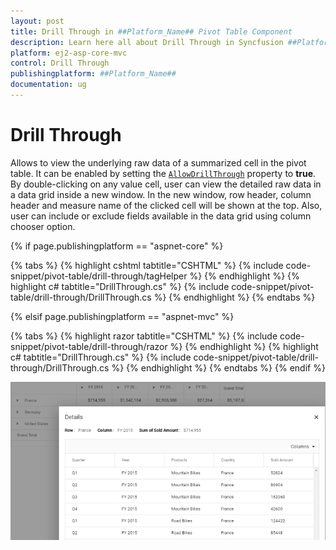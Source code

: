 ```yaml
---
layout: post
title: Drill Through in ##Platform_Name## Pivot Table Component
description: Learn here all about Drill Through in Syncfusion ##Platform_Name## Pivot Table component of Syncfusion Essential JS 2 and more.
platform: ej2-asp-core-mvc
control: Drill Through
publishingplatform: ##Platform_Name##
documentation: ug
---
```


<!-- markdownlint-disable MD012 -->

# Drill Through

Allows to view the underlying raw data of a summarized cell in the pivot table. It can be enabled by setting the [`AllowDrillThrough`](https://help.syncfusion.com/cr/aspnetcore-js2/Syncfusion.EJ2.PivotView.PivotView.html#Syncfusion_EJ2_PivotView_PivotView_AllowDrillThrough) property to **true**. By double-clicking on any value cell, user can view the detailed raw data in a data grid inside a new window. In the new window, row header, column header and measure name of the clicked cell will be shown at the top. Also, user can include or exclude fields available in the data grid using column chooser option.

{% if page.publishingplatform == "aspnet-core" %}

{% tabs %}
{% highlight cshtml tabtitle="CSHTML" %}
{% include code-snippet/pivot-table/drill-through/tagHelper %}
{% endhighlight %}
{% highlight c# tabtitle="DrillThrough.cs" %}
{% include code-snippet/pivot-table/drill-through/DrillThrough.cs %}
{% endhighlight %}
{% endtabs %}

{% elsif page.publishingplatform == "aspnet-mvc" %}

{% tabs %}
{% highlight razor tabtitle="CSHTML" %}
{% include code-snippet/pivot-table/drill-through/razor %}
{% endhighlight %}
{% highlight c# tabtitle="DrillThrough.cs" %}
{% include code-snippet/pivot-table/drill-through/DrillThrough.cs %}
{% endhighlight %}
{% endtabs %}
{% endif %}



![output](images/drillthrough.png)